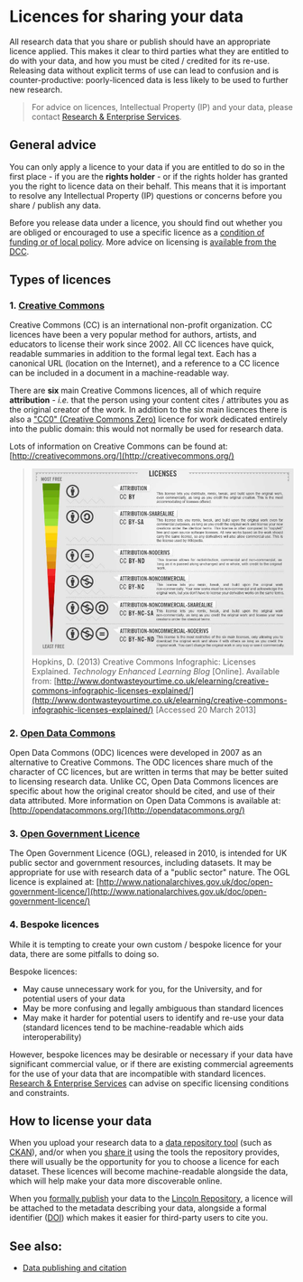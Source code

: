 # Licences for sharing your data

All research data that you share or publish should have an appropriate licence applied. This makes it clear to third parties what they are entitled to do with your data, and how you must be cited / credited for its re-use. Releasing data without explicit terms of use can lead to confusion and is counter-productive: poorly-licenced data is less likely to be used to further new research.

> For advice on licences, Intellectual Property (IP) and your data, please contact [Research & Enterprise Services](http://research.blogs.lincoln.ac.uk/).

## General advice

You can only apply a licence to your data if you are entitled to do so in the first place - if you are the **rights holder** - or if the rights holder has granted you the right to licence data on their behalf. This means that it is important to resolve any Intellectual Property (IP) questions or concerns before you share / publish any data.

Before you release data under a licence, you should find out whether you are obliged or encouraged to use a specific licence as a [condition of funding or of local policy](https://orbital.lincoln.ac.uk/training-policies). More advice on licensing is [available from the DCC](http://www.dcc.ac.uk/resources/how-guides/license-research-data).

## Types of licences

### 1. [Creative Commons](http://creativecommons.org/)

Creative Commons (CC) is an international non-profit organization. CC licences have been a very popular method for authors, artists, and educators to license their work since 2002. All CC licences have quick, readable summaries in addition to the formal legal text. Each has a canonical URL (location on the Internet), and a reference to a CC licence can be included in a document in a machine-readable way.

There are **six** main Creative Commons licences, all of which require **attribution** - *i.e.* that the person using your content cites / attributes you as the original creator of the work. In addition to the six main licences there is also a ["CC0" (Creative Commons Zero)](http://creativecommons.org/publicdomain/zero/1.0/) licence for work dedicated entirely into the public domain: this would not normally be used for research data.

Lots of information on Creative Commons can be found at: [http://creativecommons.org/](http://creativecommons.org/)

> ![Table of CC licences](https://github.com/unilincoln/RDM/blob/master/images/creative_commons.png?raw=true)
> Hopkins, D. (2013) Creative Commons Infographic: Licenses Explained. *Technology Enhanced Learning Blog* [Online]. Available from: [http://www.dontwasteyourtime.co.uk/elearning/creative-commons-infographic-licenses-explained/](http://www.dontwasteyourtime.co.uk/elearning/creative-commons-infographic-licenses-explained/) [Accessed 20 March 2013]

### 2. [Open Data Commons](http://opendatacommons.org/)

Open Data Commons (ODC) licences were developed in 2007 as an alternative to Creative Commons. The ODC licences share much of the character of CC licences, but are written in terms that may be better suited to licensing research data. Unlike CC, Open Data Commons licences are specific about how the original creator should be cited, and use of their data attributed. More information on Open Data Commons is available at: [http://opendatacommons.org/](http://opendatacommons.org/)

### 3. [Open Government Licence](http://www.nationalarchives.gov.uk/doc/open-government-licence/)

The Open Government Licence (OGL), released in 2010, is intended for UK public sector and government resources, including datasets. It may be appropriate for use with research data of a "public sector" nature. The OGL licence is explained at: [http://www.nationalarchives.gov.uk/doc/open-government-licence/](http://www.nationalarchives.gov.uk/doc/open-government-licence/)

### 4. Bespoke licences

While it is tempting to create your own custom / bespoke licence for your data, there are some pitfalls to doing so.

Bespoke licences:

* May cause unnecessary work for you, for the University, and for potential users of your data
* May be more confusing and legally ambiguous than standard licences
* May make it harder for potential users to identify and re-use your data (standard licences tend to be machine-readable which aids interoperability)

However, bespoke licences may be desirable or necessary if your data have significant commercial value, or if there are existing commercial agreements for the use of your data that are incompatible with standard licences. [Research & Enterprise Services](http://research.blogs.lincoln.ac.uk/) can advise on specific licensing conditions and constraints.

## How to license your data

When you upload your research data to a [data repository tool](https://orbital.lincoln.ac.uk/researchtools) (such as [CKAN](http://ckan.lincoln.ac.uk/)), and/or when you [share it](https://orbital.lincoln.ac.uk/training-pubcite) using the tools the repository provides, there will usually be the opportunity for you to choose a licence for each dataset. These licences will become machine-readable alongside the data, which will help make your data more discoverable online.

When you [formally publish](https://orbital.lincoln.ac.uk/training-pubcite) your data to the [Lincoln Repository](http://eprints.lincoln.ac.uk/), a licence will be attached to the metadata describing your data, alongside a formal identifier ([DOI](http://www.doi.org/)) which makes it easier for third-party users to cite you.

## See also:

* [Data publishing and citation](https://orbital.lincoln.ac.uk/training-pubcite)